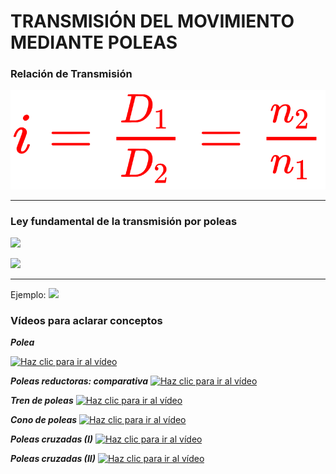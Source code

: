 # **TRANSMISIÓN DEL MOVIMIENTO MEDIANTE POLEAS**

### Relación de Transmisión
![Relación de transmisión por poleas](img/RTpoleas.png)

---

### Ley fundamental de la transmisión por poleas

![](http://www.tecnojulio.com/1eso/wp-content/uploads/2012/02/calculos.png)

![](http://www.tecnojulio.com/1eso/wp-content/uploads/2012/02/ruedas-calculos.png)

---

Ejemplo:
![](http://www.tecnojulio.com/1eso/wp-content/uploads/2012/02/calculos1.png)

### Vídeos para aclarar conceptos

**_Polea_**

[![Haz clic para ir al vídeo](http://img.youtube.com/vi/P4xRmK9tVw0/0.jpg)](http://www.youtube.com/watch?v=P4xRmK9tVw0 "Haz clic para ver el vídeo")


**_Poleas reductoras: comparativa_**
[![Haz clic para ir al vídeo](http://img.youtube.com/vi/pOCCGjLo1e0/0.jpg)](http://www.youtube.com/watch?v=pOCCGjLo1e0 "Haz clic para ver el vídeo")

**_Tren de poleas_**
[![Haz clic para ir al vídeo](http://img.youtube.com/vi/MAh74mmnXEs/0.jpg)](http://www.youtube.com/watch?v=MAh74mmnXEs "Haz clic para ver el vídeo")

**_Cono de poleas_**
[![Haz clic para ir al vídeo](http://img.youtube.com/vi/LZlY0EcpOBA/0.jpg)](http://www.youtube.com/watch?v=LZlY0EcpOBA "Haz clic para ver el vídeo")

**_Poleas cruzadas (I)_**
[![Haz clic para ir al vídeo](http://img.youtube.com/vi/mWpdHnoVWJw/0.jpg)](http://www.youtube.com/watch?v=mWpdHnoVWJw "Haz clic para ver el vídeo")

**_Poleas cruzadas (II)_**
[![Haz clic para ir al vídeo](http://img.youtube.com/vi/yvcCgEgJH9o/0.jpg)](http://www.youtube.com/watch?v=yvcCgEgJH9o "Haz clic para ver el vídeo")
